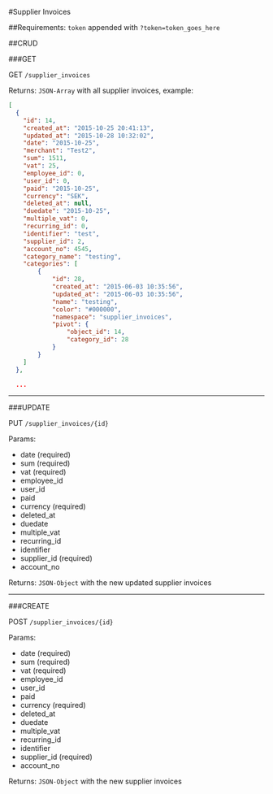 #Supplier Invoices

##Requirements:
`token` appended with `?token=token_goes_here`

##CRUD

###GET

GET `/supplier_invoices`

Returns:
`JSON-Array` with all supplier invoices, example:
```JSON
[
  {
    "id": 14,
    "created_at": "2015-10-25 20:41:13",
    "updated_at": "2015-10-28 10:32:02",
    "date": "2015-10-25",
    "merchant": "Test2",
    "sum": 1511,
    "vat": 25,
    "employee_id": 0,
    "user_id": 0,
    "paid": "2015-10-25",
    "currency": "SEK",
    "deleted_at": null,
    "duedate": "2015-10-25",
    "multiple_vat": 0,
    "recurring_id": 0,
    "identifier": "test",
    "supplier_id": 2,
    "account_no": 4545,
    "category_name": "testing",
    "categories": [
        {
            "id": 28,
            "created_at": "2015-06-03 10:35:56",
            "updated_at": "2015-06-03 10:35:56",
            "name": "testing",
            "color": "#000000",
            "namespace": "supplier_invoices",
            "pivot": {
                "object_id": 14,
                "category_id": 28
            }
        }
    ]
  },

  ...
```

---

###UPDATE

PUT `/supplier_invoices/{id}`

Params:

* date (required)
* sum (required)
* vat (required)
* employee_id
* user_id
* paid 
* currency (required)
* deleted_at
* duedate
* multiple_vat
* recurring_id
* identifier
* supplier_id (required)
* account_no

Returns:
`JSON-Object` with the new updated supplier invoices

---

###CREATE

POST `/supplier_invoices/{id}`

Params:

* date (required)
* sum (required)
* vat (required)
* employee_id
* user_id
* paid 
* currency (required)
* deleted_at
* duedate
* multiple_vat
* recurring_id
* identifier
* supplier_id (required)
* account_no

Returns:
`JSON-Object` with the new supplier invoices